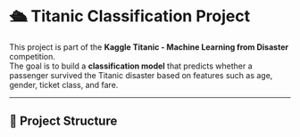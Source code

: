 # 🛳️ Titanic Classification Project

This project is part of the **Kaggle Titanic - Machine Learning from Disaster** competition.  
The goal is to build a **classification model** that predicts whether a passenger survived the Titanic disaster based on features such as age, gender, ticket class, and fare.

---

## 📂 Project Structure
